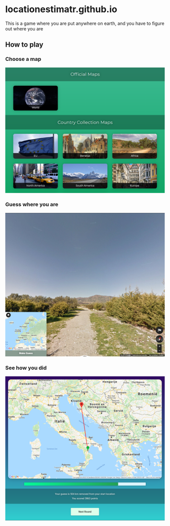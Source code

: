 # locationestimatr.github.io
This is a game where you are put anywhere on earth, and you have to figure out where you are

## How to play

### Choose a map

![Image of choosing a map](screenshots/choosemap.png)

### Guess where you are

![Image of street view](screenshots/guess.png)

### See how you did

![Overview of score](screenshots/score.png)
